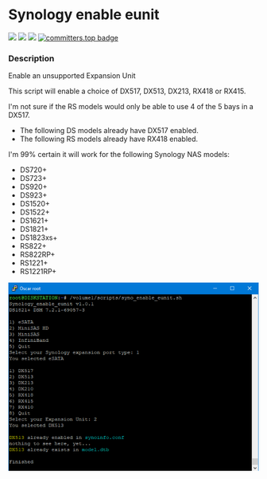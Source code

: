 # Synology enable eunit

<a href="https://github.com/007revad/Synology_enable_eunit/releases"><img src="https://img.shields.io/github/release/007revad/Synology_enable_eunit.svg"></a>
<a href="https://hits.seeyoufarm.com"><img src="https://hits.seeyoufarm.com/api/count/incr/badge.svg?url=https%3A%2F%2Fgithub.com%2F007revad%2FSynology_enable_eunith&count_bg=%2379C83D&title_bg=%23555555&icon=&icon_color=%23E7E7E7&title=views&edge_flat=false"/></a>
[![](https://img.shields.io/static/v1?label=Sponsor&message=%E2%9D%A4&logo=GitHub&color=%23fe8e86)](https://github.com/sponsors/007revad)
[![committers.top badge](https://user-badge.committers.top/australia/007revad.svg)](https://user-badge.committers.top/australia/007revad)

### Description
Enable an unsupported Expansion Unit

This script will enable a choice of DX517, DX513, DX213, RX418 or RX415.

I'm not sure if the RS models would only be able to use 4 of the 5 bays in a DX517.

- The following DS models already have DX517 enabled.
- The following RS models already have RX418 enabled.

I'm 99% certain it will work for the following Synology NAS models:

- DS720+ 
- DS723+
- DS920+
- DS923+
- DS1520+
- DS1522+
- DS1621+
- DS1821+
- DS1823xs+
- RS822+
- RS822RP+
- RS1221+
- RS1221RP+

<p align="center"><img src="/images/temp.png"></p>
